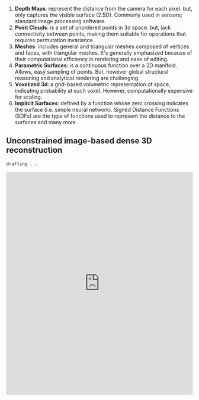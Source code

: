 1. **Depth Maps**: represent the distance from the camera for each pixel. but, only captures the visible surface (2.5D). Commonly used in sensors; standard image processing software.
2. **Point Clouds**: is a set of unordered points in 3d space. but, lack connectivity between points, making them suitable for operations that requires permutation invariance.
3. **Meshes**: includes general and triangular meshes composed of vertices and faces, with triangular meshes. It's generally emphasized because of their computational efficiency in rendering and ease of editing.
4. **Parametric Surfaces**: is a continuous function over a 2D manifold. Allows, easy sampling of points. But, however global structural reasoning and analytical rendering are challenging.
5. **Voxelized 3d**: a grid-based volumetric representation of space, indicating probability at each voxel. However, computationally expensive for scaling.
6. **Implicit Surfaces**: defined by a function whose zero crossing indicates the surface (i.e. simple neural network). Signed Distance Functions (SDFs) are the type of functions used to represent the distance to the surfaces and many more.

## Unconstrained image-based dense 3D reconstruction

`drafting ...`

<iframe src="https://tinyglb.com/viewer/506ac4b2173a4a75a7c892d7797a0e04" style="border: 0; height: 600px; width: 100%"></iframe>
